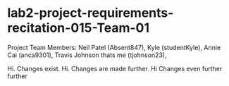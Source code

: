 # lab2-project-requirements-recitation-015-Team-01
Project Team Members:
Neil Patel (Absent847),
Kyle (studentKyle),
Annie Cai (anca9301),
Travis Johnson thats me (tjohnson23),

Hi. Changes exist.
Hi. Changes are made further.
Hi Changes even further further
